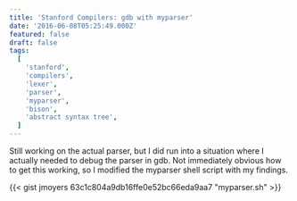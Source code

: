 ```yaml
---
title: 'Stanford Compilers: gdb with myparser'
date: '2016-06-08T05:25:49.000Z'
featured: false
draft: false
tags:
  [
    'stanford',
    'compilers',
    'lexer',
    'parser',
    'myparser',
    'bison',
    'abstract syntax tree',
  ]
---
```


Still working on the actual parser, but I did run into a situation where I
actually needed to debug the parser in gdb. Not immediately obvious how to get
this working, so I modified the myparser shell script with my findings.

{{< gist jmoyers 63c1c804a9db16ffe0e52bc66eda9aa7 "myparser.sh" >}}
